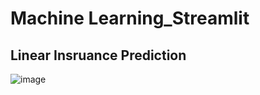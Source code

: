 # Machine Learning_Streamlit
## Linear Insruance Prediction

![image](https://github.com/akifkhawaja/Linear_Insurance_Prediction_Streamlit/blob/9e088838b82436326d9b6e6e19fe9c5fe5142c89/Insurance%20Charges%20Prediction%20App.JPG)
